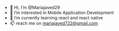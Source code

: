 - 👋 Hi, I’m @Mariajaved29
- 👀 I’m interested in Mobile Application Development
- 🌱 I’m currently learning react and react native
- 📫 reach me on mariajaved722@gmail.com

<!---
Mariajaved29/Mariajaved29 is a ✨ special ✨ repository because its `README.md` (this file) appears on your GitHub profile.
You can click the Preview link to take a look at your changes.
--->

